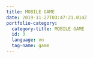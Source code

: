 ```yaml
---
title: MOBILE GAME
date: 2019-11-27T03:47:21.014Z
portfolio-category:
  category-title: MOBILE GAME
  id: 3
  language: vn
  tag-name: game
---
```


